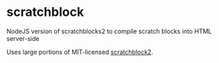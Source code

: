 # scratchblock
NodeJS version of scratchblocks2 to compile scratch blocks into HTML server-side

Uses large portions of MIT-licensed [scratchblock2](https://github.com/tjvr/scratchblocks/blob/master/src/scratchblocks2.js).